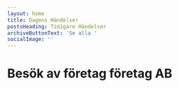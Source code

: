 ```yaml
---
layout: home
title: Dagens Händelser
postsHeading: Tidigare Händelser
archiveButtonText: 'Se alla '
socialImage: ''
---
```

# Besök av företag företag AB
